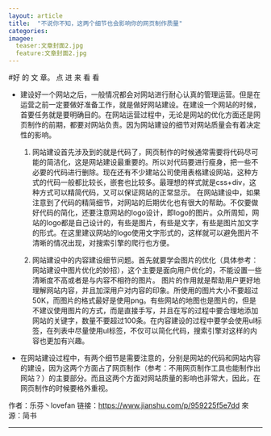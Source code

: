 ```yaml
---
layout: article
title:  "不说你不知，这两个细节也会影响你的网页制作质量"
categories:  
imagee:
  teaser:文章封面2.jpg
  feature:文章封面2.jpg
---
```

#好 的 文 章。 点 进 来 看 看
- 建设好一个网站之后，一般情况都会对网站进行耐心认真的管理运营。但是在运营之前一定要做好准备工作，就是做好网站建设。在建设一个网站的时候，首要任务就是要明确目的。在网站运营过程中，无论是网站的优化方面还是网页制作的前期，都要对网站负责。因为网站建设的细节对网站质量会有着决定性的影响。

  1.  网站建设首先涉及到的就是代码了，网页制作的时候通常需要将代码尽可能的简洁化，这是网站建设最重要的。所以对代码要进行瘦身，把一些不必要的代码进行删除。现在还有不少建站公司使用表格建设网站，这种方式的代码一般都比较长，嵌套也比较多。最理想的样式就是css+div，这种方式可以精简代码，又可以保证网站的正常显示。
在网站建设中，如果注意到了代码的精简细节，对网站的后期优化也有很大的帮助。不仅要做好代码的简化，还要注意网站的logo设计，即logo的图片。众所周知，网站的logo都是自己设计的，有些是图片，有些是文字，有些是图片加文字的形式。在这里建议网站的logo使用文字形式的，这样就可以避免图片不清晰的情况出现，对搜索引擎的爬行也方便。

   2. 网站建设中的内容建设细节问题。首先就要学会图片的优化（具体参考：网站建设中图片优化的妙招），这个主要是面向用户优化的，不能设置一些清晰度不高或者是与内容不相符的图片。
图片的作用就是帮助用户更好地理解网站内容，并且加深用户对内容的印象。所使用的图片大小不要超过50K，而图片的格式最好是使用png。有些网站的地图也是图片的，但是不建议使用图片的方式，而是直接手写，并且在写的过程中要合理地添加网站的关键字，数量不要超过100条。在内容建设的过程中要学会使用ul标签，在列表中尽量使用ul标签，不仅可以简化代码，搜索引擎对这样的内容也更加有兴趣。

- 在网站建设过程中，有两个细节是需要注意的，分别是网站的代码和网站内容的建设，因为这两个方面占了网页制作（参考：不用网页制作工具也能制作出网站？）的主要部分。而且这两个方面对网站质量的影响也非常大，因此，在网页制作的时候要格外重视。


作者：乐芬丶lovefan
链接：https://www.jianshu.com/p/959225f5e7dd
來源：简书
 


----

